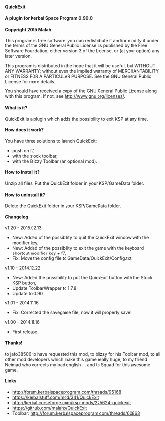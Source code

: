 ﻿#### QuickExit
#### A plugin for Kerbal Space Program 0.90.0
#### Copyright 2015 Malah

This program is free software: you can redistribute it and/or modify
it under the terms of the GNU General Public License as published by
the Free Software Foundation, either version 3 of the License, or
(at your option) any later version.

This program is distributed in the hope that it will be useful,
but WITHOUT ANY WARRANTY; without even the implied warranty of
MERCHANTABILITY or FITNESS FOR A PARTICULAR PURPOSE.  See the
GNU General Public License for more details.

You should have received a copy of the GNU General Public License
along with this program.  If not, see <http://www.gnu.org/licenses/>. 


#### What is it?

QuickExit is a plugin which adds the possibility to exit KSP at any time.

#### How does it work?

You have three solutions to launch QuickExit:
- push on f7,
- with the stock toolbar,
- with the Blizzy Toolbar (an optional mod).

#### How to install it?

Unzip all files. Put the QuickExit folder in your KSP/GameData folder.

#### How to uninstall it?

Delete the QuickExit folder in your KSP/GameData folder.

#### Changelog

v1.20 - 2015.02.13
- New: Added of the possibility to quit the QuickExit window with the modifier key,
- New: Added of the possibility to exit the game with the keyboard shortcut modifier key + f7,
- Fix: Move the config file to GameData/QuickExit/Config.txt.

v1.10 - 2014.12.22
- New: Added the possibility to put the QuickExit button with the Stock KSP button,
- Update ToolbarWrapper to 1.7.8
- Update to 0.90

v1.01 - 2014.11.16
- Fix: Corrected the savegame file, now it will properly save!

v1.00 - 2014.11.16
- First release.

#### Thanks!

to jafo38506 to have requested this mod,
to blizzy for his Toolbar mod,
to all other mod developers which make this game really huge,
to my friend Neimad who corrects my bad english ...
and to Squad for this awesome game.

#### Links

- http://forum.kerbalspaceprogram.com/threads/95168
- https://kerbalstuff.com/mod/341/QuickExit
- http://kerbal.curseforge.com/ksp-mods/225624-quickexit
- https://github.com/malahx/QuickExit
- Toolbar: http://forum.kerbalspaceprogram.com/threads/60863